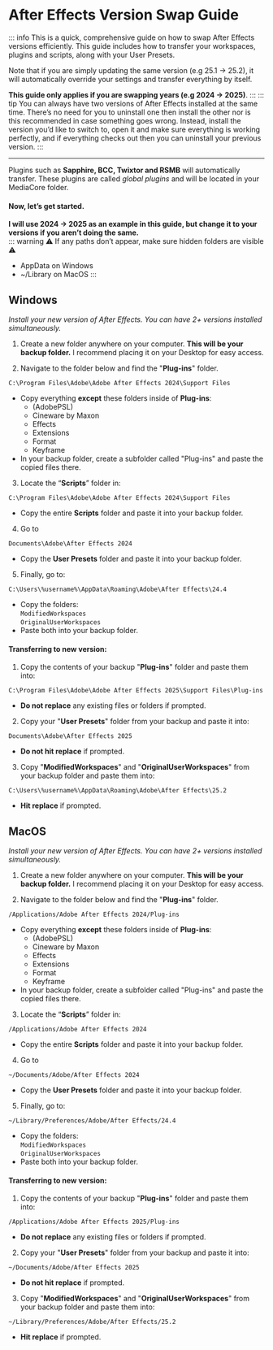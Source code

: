 # After Effects Version Swap Guide

::: info
This is a quick, comprehensive guide on how to swap After Effects versions efficiently. This guide includes how to transfer your workspaces, plugins and scripts, along with your User Presets.  

Note that if you are simply updating the same version (e.g 25.1 → 25.2), it will automatically override your settings and transfer everything by itself.  

**This guide only applies if you are swapping years (e.g 2024 → 2025)**.
:::
::: tip
You can always have two versions of After Effects installed at the same time. There’s no need for you to uninstall one then install the other nor is this recommended in case something goes wrong. Instead, install the version you’d like to switch to, open it and make sure everything is working perfectly, and if everything checks out then you can uninstall your previous version.
:::
***
Plugins such as **Sapphire, BCC, Twixtor and RSMB** will automatically transfer.
These plugins are called *global plugins* and will be located in your MediaCore folder.

#### Now, let’s get started.  
**I will use 2024 → 2025 as an example in this guide, but change it to your versions if you aren’t doing the same.**  
::: warning
⚠️ If any paths don’t appear, make sure hidden folders are visible ⚠️
- AppData on Windows
- ~/Library on MacOS
:::

## Windows
*Install your new version of After Effects. You can have 2+ versions installed simultaneously.*

1. Create a new folder anywhere on your computer. **This will be your backup folder.** I recommend placing it on your Desktop for easy access.

2. Navigate to the folder below and find the "**Plug-ins**" folder.
```
C:\Program Files\Adobe\Adobe After Effects 2024\Support Files
``` 
   - Copy everything **except** these folders inside of **Plug-ins**:  
     	- (AdobePSL)  
     	- Cineware by Maxon  
     	- Effects  
     	- Extensions  
     	- Format  
     	- Keyframe  
   - In your backup folder, create a subfolder called "Plug-ins" and paste the copied files there.

3. Locate the “**Scripts**” folder in:
```
C:\Program Files\Adobe\Adobe After Effects 2024\Support Files
```
   - Copy the entire **Scripts** folder and paste it into your backup folder.

4. Go to 
```
Documents\Adobe\After Effects 2024
```  
   - Copy the **User Presets** folder and paste it into your backup folder.  

5. Finally, go to:
```
C:\Users\%username%\AppData\Roaming\Adobe\After Effects\24.4
```
   - Copy the folders:  
     `ModifiedWorkspaces`  
     `OriginalUserWorkspaces`  
   - Paste both into your backup folder.

#### **Transferring to new version:**
1. Copy the contents of your backup "**Plug-ins**" folder and paste them into:  
```
C:\Program Files\Adobe\Adobe After Effects 2025\Support Files\Plug-ins
```  
- **Do not replace** any existing files or folders if prompted.

2. Copy your "**User Presets**" folder from your backup and paste it into:  
```
Documents\Adobe\After Effects 2025
```
- **Do not hit replace** if prompted.


3. Copy "**ModifiedWorkspaces**" and "**OriginalUserWorkspaces**" from your backup folder and paste them into:  
```
C:\Users\%username%\AppData\Roaming\Adobe\After Effects\25.2
```
- **Hit replace** if prompted.

## MacOS
*Install your new version of After Effects. You can have 2+ versions installed simultaneously.*

1. Create a new folder anywhere on your computer. **This will be your backup folder.** I recommend placing it on your Desktop for easy access.

2. Navigate to the folder below and find the "**Plug-ins**" folder.
```
/Applications/Adobe After Effects 2024/Plug-ins
``` 
   - Copy everything **except** these folders inside of **Plug-ins**:  
     	- (AdobePSL)  
     	- Cineware by Maxon  
     	- Effects  
     	- Extensions  
     	- Format  
     	- Keyframe  
   - In your backup folder, create a subfolder called "Plug-ins" and paste the copied files there.

3. Locate the “**Scripts**” folder in:
```
/Applications/Adobe After Effects 2024
```
   - Copy the entire **Scripts** folder and paste it into your backup folder.

4. Go to 
```
~/Documents/Adobe/After Effects 2024
```  
   - Copy the **User Presets** folder and paste it into your backup folder.  

5. Finally, go to:
```
~/Library/Preferences/Adobe/After Effects/24.4
```
   - Copy the folders:  
     `ModifiedWorkspaces`  
     `OriginalUserWorkspaces`  
   - Paste both into your backup folder.

#### **Transferring to new version:**
1. Copy the contents of your backup "**Plug-ins**" folder and paste them into:  
```
/Applications/Adobe After Effects 2025/Plug-ins
```  
- **Do not replace** any existing files or folders if prompted.

2. Copy your "**User Presets**" folder from your backup and paste it into:  
```
~/Documents/Adobe/After Effects 2025
```
- **Do not hit replace** if prompted.


3. Copy "**ModifiedWorkspaces**" and "**OriginalUserWorkspaces**" from your backup folder and paste them into:  
```
~/Library/Preferences/Adobe/After Effects/25.2
```
- **Hit replace** if prompted.
